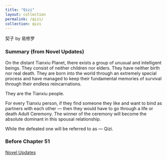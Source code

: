 ```yaml
---
title: "Qizi"
layout: collection
permalink: /qizi/
collection: qizi
---
```


契子 by 易修罗

### Summary (from Novel Updates)
On the distant Tianxiu Planet, there exists a group of unusual and intelligent beings. They consist of neither children nor elders. They have neither birth nor real death. They are born into the world through an extremely special process and have managed to keep their fundamental memories of survival through their endless reincarnations.

They are the Tianxiu people.

For every Tianxiu person, if they find someone they like and want to bind as partners with each other — then they would have to go through a life or death Adult Ceremony. The winner of the ceremony will become the absolute dominant in this spousal relationship.

While the defeated one will be referred to as — Qizi.

### Before Chapter 51
[Novel Updates](https://www.novelupdates.com/series/qizi/)


